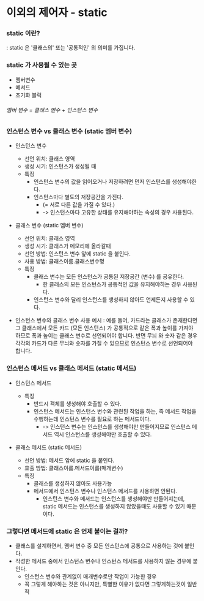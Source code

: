 # 이외의 제어자 - static

### static 이란?
: static 은 '클래스의' 또는 '공통적인' 의 의미를 가집니다.

### static 가 사용될 수 있는 곳
- 멤버변수
- 메서드
- 초기화 블럭

###### 멤버 변수 = 클래스 변수 + 인스턴스 변수

### 인스턴스 변수 vs 클래스 변수 (static 멤버 변수)
- 인스턴스 변수
    - 선언 위치: 클래스 영역
    - 생성 시기: 인스턴스가 생성될 때
    - 특징
        - 인스턴스 변수의 값을 읽어오거나 저장하려면 먼저 인스턴스를 생성해야한다.
        - 인스턴스마다 별도의 저장공간을 가진다.
            - (= 서로 다른 값을 가질 수 있다.)
            - -> 인스턴스마다 고유한 상태를 유지해야하는 속성의 경우 사용된다.

- 클래스 변수 (static 멤버 변수)
    - 선언 위치: 클래스 영역
    - 생성 시기: 클래스가 메모리에 올라갈때
    - 선언 방법: 인스턴스 변수 앞에 static 을 붙인다.
    - 사용 방법: 클래스이름.클래스변수명
    - 특징
        - 클래스 변수는 모든 인스턴스가 공통된 저장공간 (변수) 를 공유한다.
            - 한 클래스의 모든 인스턴스가 공통적인 값을 유지해야하는 경우 사용된다.
        - 인스턴스 변수와 달리 인스턴스를 생성하지 않아도 언제든지 사용할 수 있다.

- 인스턴스 변수와 클래스 변수 사용 예시
: 예를 들어, 카드라는 클래스가 존재한다면 그 클래스에서 모든 카드 (모든 인스턴스) 가 공통적으로 같은 폭과 높이를 가져야 하므로 폭과 높이는 클래스 변수로 선언되어야 합니다. 반면 무늬 와 숫자 같은 경우 각각의 카드가 다른 무늬와 숫자를 가질 수 있으므로 인스턴스 변수로 선언되어야 합니다.

### 인스턴스 메서드 vs 클래스 메서드 (static 메서드)
- 인스턴스 메서드
    - 특징
        - 반드시 객체를 생성해야 호출할 수 있다.
        - 인스턴스 메서드는 인스턴스 변수와 관련된 작업을 하는, 즉 메서드 작업을 수행하는데 인스턴스 변수를 필요로 하는 메서드이다.
            - -> 인스턴스 변수는 인스턴스를 생성해야만 만들어지므로 인스턴스 메서드 역시 인스턴스를 생성해야만 호출할 수 있다.

- 클래스 메서드 (static 메서드)
    - 선언 방법: 메서드 앞에 static 을 붙인다.
    - 호출 방법: 클래스이름.메서드이름(매개변수)
    - 특징
        - 클래스를 생성하지 않아도 사용가능
        - 메서드에서 인스턴스 변수나 인스턴스 메서드를 사용하면 안된다.
            - 인스턴스 변수와 메서드는 인스턴스를 생성해야만 만들어지는데, static 메서드는 인스턴스를 생성하지 않았을때도 사용할 수 있기 때문이다.

### 그렇다면 메서드에 static 은 언제 붙이는 걸까?
- 클래스를 설계하면서, 멤버 변수 중 모든 인스턴스에 공통으로 사용하는 것에 붙인다.
- 작성한 메서드 중에서 인스턴스 변수나 인스턴스 메서드를 사용하지 않는 경우에 붙인다.
    - 인스턴스 변수와 관계없이 매개변수로만 작업이 가능한 경우
    - 꼭 그렇게 해야하는 것은 아니지만, 특별한 이유가 없다면 그렇게하는것이 일반적
